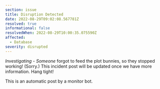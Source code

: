 ```yaml
---
section: issue
title: Disruption Detected
date: 2022-08-29T09:02:08.567781Z
resolved: true
informational: false
resolvedWhen: 2022-08-29T10:00:35.075590Z
affected:
  - Database
severity: disrupted
---
```

*Investigating* - _Someone_ forgot to feed the plot bunnies, so they stopped working! (Sorry.) This incident post will be updated once we have more information. Hang tight!

This is an automatic post by a monitor bot.
        